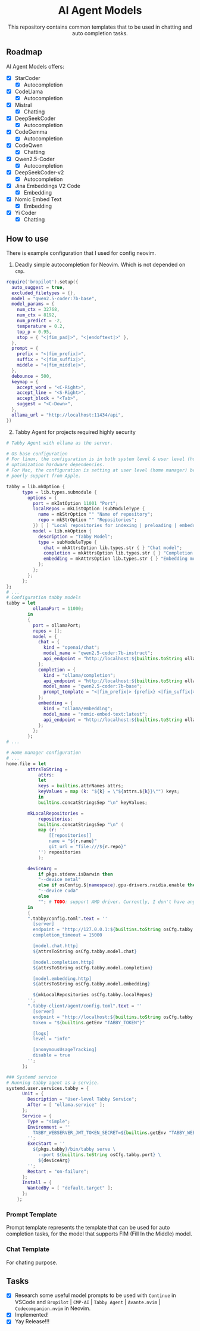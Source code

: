 <div align="center">

# AI Agent Models

This repository contains common templates that to be used in chatting and auto
completion tasks.

</div>

## Roadmap

AI Agent Models offers:

- [x] StarCoder
  - [x] Autocompletion
- [x] CodeLlama
  - [x] Autocompletion
- [x] Mistral
  - [x] Chatting
- [x] DeepSeekCoder
  - [x] Autocompletion
- [x] CodeGemma
  - [x] Autocompletion
- [x] CodeQwen
  - [x] Chatting
- [x] Qwen2.5-Coder
  - [x] Autocompletion
- [x] DeepSeekCoder-v2
  - [x] Autocompletion
- [x] Jina Embeddings V2 Code
  - [x] Embedding
- [x] Nomic Embed Text
  - [x] Embedding
- [x] Yi Coder
  - [x] Chatting

## How to use

There is example configuration that I used for config neovim.

1. Deadly simple autocompletion for Neovim. Which is not depended on `cmp`.

```lua
require('bropilot').setup({
  auto_suggest = true,
  excluded_filetypes = {},
  model = "qwen2.5-coder:7b-base",
  model_params = {
    num_ctx = 32768,
    num_ctx = 8192,
    num_predict = -2,
    temperature = 0.2,
    top_p = 0.95,
    stop = { "<|fim_pad|>", "<|endoftext|>" },
  },
  prompt = {
    prefix = "<|fim_prefix|>",
    suffix = "<|fim_suffix|>",
    middle = "<|fim_middle|>",
  },
  debounce = 500,
  keymap = {
    accept_word = "<C-Right>",
    accept_line = "<S-Right>",
    accept_block = "<Tab>",
    suggest = "<C-Down>",
  },
  ollama_url = "http://localhost:11434/api",
})
```

2. Tabby Agent for projects required highly security

```nix
# Tabby Agent with ollama as the server.

# OS base configuration
# For linux, the configuration is in both system level & user level (home manager) to use
# optimization hardware dependencies.
# For Mac, the configuration is setting at user level (home manager) because of
# poorly support from Apple.

tabby = lib.mkOption {
      type = lib.types.submodule {
        options = {
          port = mkIntOption 11001 "Port";
          localRepos = mkListOption (subModuleType {
            name = mkStrOption "" "Name of repository";
            repo = mkStrOption "" "Repositories";
          }) [ ] "Local repositories for indexing | preloading | embedding tasks";
          model = lib.mkOption {
            description = "Tabby Model";
            type = subModuleType {
              chat = mkAttrsOption lib.types.str { } "Chat model";
              completion = mkAttrsOption lib.types.str { } "Completion model";
              embedding = mkAttrsOption lib.types.str { } "Embedding model";
            };
          };
        };
      };
};
# ...
# Configuration tabby models
tabby = let
          ollamaPort = 11000;
        in
        {
          port = ollamaPort;
          repos = [];
          model = {
            chat = {
              kind = "openai/chat";
              model_name = "qwen2.5-coder:7b-instruct";
              api_endpoint = "http://localhost:${builtins.toString ollamaPort}/v1";
            };
            completion = {
              kind = "ollama/completion";
              api_endpoint = "http://localhost:${builtins.toString ollamaPort}";
              model_name = "qwen2.5-coder:7b-base";
              prompt_template = "<|fim_prefix|> {prefix} <|fim_suffix|>{suffix} <|fim_middle|>";
            };
            embedding = {
              kind = "ollama/embedding";
              model_name = "nomic-embed-text:latest";
              api_endpoint = "http://localhost:${builtins.toString ollamaPort}";
            };
          };
        };
# ...

# Home manager configuration
# ...
home.file = let 
        attrsToString =
            attrs:
            let
            keys = builtins.attrNames attrs;
            keyValues = map (k: "${k} = \"${attrs.${k}}\"") keys;
            in
            builtins.concatStringsSep "\n" keyValues;

        mkLocalRepositories =
            repositories:
            builtins.concatStringsSep "\n" (
            map (r: ''
                [[repositories]]
                name = "${r.name}"
                git_url = "file:///${r.repo}"
            '') repositories
            );

        deviceArg =
            if pkgs.stdenv.isDarwin then
            "--device metal"
            else if osConfig.${namespace}.gpu-drivers.nvidia.enable then
            "--device cuda"
            else
            ""; # TODO: support AMD driver. Currently, I don't have any AMD device.
        in
        {
        ".tabby/config.toml".text = ''
          [server]
          endpoint = "http://127.0.0.1:${builtins.toString osCfg.tabby.port}"
          completion_timeout = 15000

          [model.chat.http]
          ${attrsToString osCfg.tabby.model.chat}

          [model.completion.http]
          ${attrsToString osCfg.tabby.model.completion}

          [model.embedding.http]
          ${attrsToString osCfg.tabby.model.embedding}

          ${mkLocalRepositories osCfg.tabby.localRepos}
        '';
        ".tabby-client/agent/config.toml".text = ''
          [server]
          endpoint = "http://localhost:${builtins.toString osCfg.tabby.port}"
          token = "${builtins.getEnv "TABBY_TOKEN"}"

          [logs]
          level = "info"

          [anonymousUsageTracking]
          disable = true
        '';
      };

### Systemd service
# Running tabby agent as a service.
systemd.user.services.tabby = {
      Unit = {
        Description = "User-level Tabby Service";
        After = [ "ollama.service" ];
      };
      Service = {
        Type = "simple";
        Environment = ''
          TABBY_WEBSERVER_JWT_TOKEN_SECRET=${builtins.getEnv "TABBY_WEBSERVER_JWT_TOKEN_SECRET"}
        '';
        ExecStart = ''
          ${pkgs.tabby}/bin/tabby serve \
            --port ${builtins.toString osCfg.tabby.port} \
            ${deviceArg}
        '';
        Restart = "on-failure";
      };
      Install = {
        WantedBy = [ "default.target" ];
      };
    };
```

### Prompt Template

Prompt template represents the template that can be used for auto completion
tasks, for the model that supports FIM (Fill In the Middle) model.

### Chat Template

For chating purpose.

## Tasks

- [x] Research some useful model prompts to be used with `Continue` in VSCode
      and `Bropilot` | `CMP-AI` | `Tabby Agent` | `Avante.nvim` |
      `Codecompanion.nvim` in Neovim.
- [x] Implemented!
- [x] Yay Release!!!
